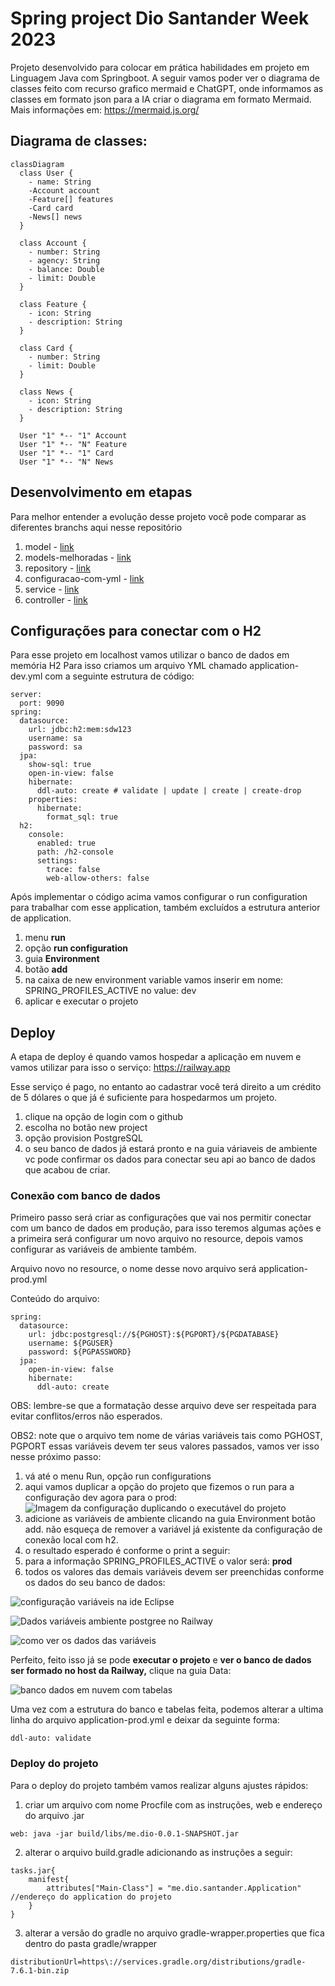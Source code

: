 # Spring project Dio Santander Week 2023

Projeto desenvolvido para colocar em prática habilidades em projeto em Linguagem Java com Springboot.
A seguir vamos poder ver o diagrama de classes feito com recurso grafico mermaid e ChatGPT, onde informamos as classes em formato json para a IA criar o diagrama em formato Mermaid. Mais informações em: https://mermaid.js.org/

## Diagrama de classes:

``` mermaid
classDiagram
  class User {
    - name: String
    -Account account
    -Feature[] features
    -Card card
    -News[] news
  }

  class Account {
    - number: String
    - agency: String
    - balance: Double
    - limit: Double
  }

  class Feature {
    - icon: String
    - description: String
  }

  class Card {
    - number: String
    - limit: Double
  }

  class News {
    - icon: String
    - description: String
  }

  User "1" *-- "1" Account
  User "1" *-- "N" Feature
  User "1" *-- "1" Card
  User "1" *-- "N" News
```
## Desenvolvimento em etapas
Para melhor entender a evolução desse projeto você pode comparar as diferentes branchs aqui nesse repositório
1. model - [link](https://github.com/jacquelinesantana/spring-project-dio-santander/tree/model)
2. models-melhoradas - [link](https://github.com/jacquelinesantana/spring-project-dio-santander/tree/models-melhoradas)
3. repository - [link](https://github.com/jacquelinesantana/spring-project-dio-santander/tree/repository)
4. configuracao-com-yml - [link](https://github.com/jacquelinesantana/spring-project-dio-santander/edit/configuracao-com-yml/)
5. service - [link](https://github.com/jacquelinesantana/spring-project-dio-santander/tree/service)
6. controller - [link](https://github.com/jacquelinesantana/spring-project-dio-santander/tree/controller)

## Configurações para conectar com o H2
Para esse projeto em localhost vamos utilizar o banco de dados em memória H2
Para isso criamos um arquivo YML chamado application-dev.yml com a seguinte estrutura de código:

```
server:
  port: 9090
spring:
  datasource:
    url: jdbc:h2:mem:sdw123
    username: sa
    password: sa
  jpa:
    show-sql: true
    open-in-view: false
    hibernate:
      ddl-auto: create # validate | update | create | create-drop
    properties:
      hibernate:
        format_sql: true
  h2:
    console:
      enabled: true
      path: /h2-console
      settings:
        trace: false
        web-allow-others: false

```

Após implementar o código acima vamos configurar o run configuration para trabalhar com esse application, também excluídos a estrutura anterior de application.
1. menu **run**
2. opção **run configuration**
3. guia **Environment**
4. botão **add**
5. na caixa de new environment variable vamos inserir em nome: SPRING_PROFILES_ACTIVE no value: dev
6. aplicar e executar o projeto

## Deploy

A etapa de deploy é quando vamos hospedar a aplicação em nuvem e vamos utilizar para isso o serviço: https://railway.app

Esse serviço é pago, no entanto ao cadastrar você terá direito a um crédito de 5 dólares o que já é suficiente para hospedarmos um projeto.

1. clique na opção de login com o github
2. escolha no botão new project 
3. opção provision PostgreSQL
4. o seu banco de dados já estará pronto e na guia váriaveis de ambiente vc pode confirmar os dados para conectar seu api ao banco de dados que acabou de criar.

### Conexão com banco de dados

Primeiro passo será criar as configurações que vai nos permitir conectar com um banco de dados em produção, para isso teremos algumas ações e a primeira será configurar um novo arquivo no resource, depois vamos configurar as variáveis de ambiente também.

Arquivo novo no resource, o nome desse novo arquivo será application-prod.yml

Conteúdo do arquivo:

```
spring:
  datasource:
    url: jdbc:postgresql://${PGHOST}:${PGPORT}/${PGDATABASE}
    username: ${PGUSER}
    password: ${PGPASSWORD}
  jpa:
    open-in-view: false
    hibernate:
      ddl-auto: create
```

OBS: lembre-se que a formatação desse arquivo deve ser respeitada para evitar conflitos/erros não esperados.

OBS2: note que o arquivo tem nome de várias variáveis tais como PGHOST, PGPORT essas variáveis devem ter seus valores passados, vamos ver isso nesse próximo passo:

1. vá até o menu Run, opção run configurations
2. aqui vamos duplicar a opção do projeto que fizemos o run para a configuração dev agora para o prod:
![Imagem da configuração duplicando o executável do projeto](img/ide-duplicar-config-run.png)
3. adicione as variáveis de ambiente clicando na guia Environment botão add. não esqueça de remover a variável já existente da configuração de conexão local com h2.
4. o resultado esperado é conforme o print a seguir:
5. para a informação SPRING_PROFILES_ACTIVE o valor será: **prod**
6. todos os valores das demais variáveis devem ser preenchidas conforme os dados do seu banco de dados:

![configuração variáveis na ide Eclipse](img/configuracao-variaveis-na-ide.png)

![Dados variáveis ambiente postgree no  Railway](img/img-dados-variaveis-ambiente-postgree.JPG)

![como ver os dados das variáveis](img/ver-dados-das-variaveis.png)

Perfeito, feito isso já se pode **executar o projeto** e **ver o banco de dados ser formado no host da Railway,** clique na guia Data:

![banco dados em nuvem com tabelas](img/banco-dados-nuvem-com-tabelas.JPG)

Uma vez com a estrutura do banco e tabelas feita, podemos alterar a ultima linha do arquivo application-prod.yml e deixar da seguinte forma:

```
ddl-auto: validate
```
### Deploy do projeto

Para o deploy do projeto também vamos realizar alguns ajustes rápidos:

1. criar um arquivo com nome Procfile com as instruções, web e endereço do arquivo .jar

```
web: java -jar build/libs/me.dio-0.0.1-SNAPSHOT.jar
```



2. alterar o arquivo build.gradle adicionando as instruções a seguir:

```
tasks.jar{
	manifest{
		attributes["Main-Class"] = "me.dio.santander.Application" //endereço do application do projeto
	}
}
```

3. alterar a versão do gradle no arquivo gradle-wrapper.properties que fica dentro do pasta gradle/wrapper

```
distributionUrl=https\://services.gradle.org/distributions/gradle-7.6.1-bin.zip
```

